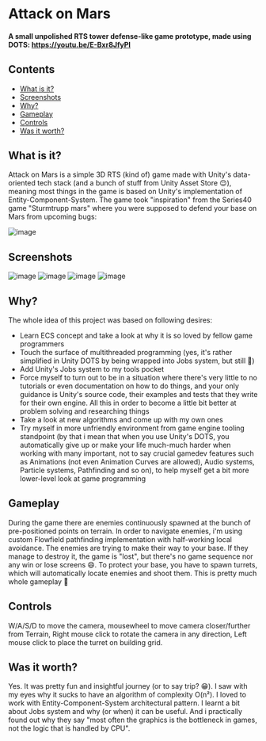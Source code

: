 # Attack on Mars
#### A small unpolished RTS tower defense-like game prototype, made using DOTS: https://youtu.be/E-Bxr8JfyPI
## Contents
- [What is it?](#what-is-it)
- [Screenshots](#screenshots)
- [Why?](#why)
- [Gameplay](#gameplay)
- [Controls](#controls)
- [Was it worth?](#was-it-worth)

## What is it?
Attack on Mars is a simple 3D RTS (kind of) game made with Unity's data-oriented tech stack (and a bunch of stuff from Unity Asset Store 😌), meaning most things in the game is based on Unity's implementation of Entity-Component-System. The game took "inspiration" from the Series40 game "Sturmtrupp mars" where you were supposed to defend your base on Mars from upcoming bugs:

![image](https://user-images.githubusercontent.com/82777171/187526687-220afab4-8c7d-4ff5-8cea-b5ee17533fd6.png)

## Screenshots
![image](https://user-images.githubusercontent.com/82777171/185810073-7327fe83-d2f3-425b-b93f-5e93f408caec.png)
![image](https://user-images.githubusercontent.com/82777171/187528082-4cceec60-6baf-40d6-a38d-7aa46b87bff5.png)
![image](https://user-images.githubusercontent.com/82777171/187527908-a84b2f91-2caf-4786-968b-d546b1a704be.png)
![image](https://user-images.githubusercontent.com/82777171/187531536-22d1e43f-cd84-4cbc-8e96-07ba6ffb95fd.png)


## Why?
The whole idea of this project was based on following desires:
- Learn ECS concept and take a look at why it is so loved by fellow game programmers
- Touch the surface of multithreaded programming (yes, it's rather simplified in Unity DOTS by being wrapped into Jobs system, but still 🙂)
- Add Unity's Jobs system to my tools pocket
- Force myself to turn out to be in a situation where there's very little to no tutorials or even documentation on how to do things, and your only guidance is Unity's source code, their examples and tests that they write for their own engine. All this in order to become a little bit better at problem solving and researching things
- Take a look at new algorithms and come up with my own ones
- Try myself in more unfriendly environment from game engine tooling standpoint (by that i mean that when you use Unity's DOTS, you automatically give up or make your life much-much harder when working with many important, not to say crucial gamedev features such as Animations (not even Animation Curves are allowed), Audio systems, Particle systems, Pathfinding and so on), to help myself get a bit more lower-level look at game programming

## Gameplay
During the game there are enemies continuously spawned at the bunch of pre-positioned points on terrain. In order to navigate enemies, i'm using custom Flowfield pathfinding implementation with half-working local avoidance. The enemies are trying to make their way to your base. If they manage to destroy it, the game is "lost", but there's no game sequence nor any win or lose screens 😄. 
To protect your base, you have to spawn turrets, which will automatically locate enemies and shoot them. This is pretty much whole gameplay 🙂

## Controls
W/A/S/D to move the camera, mousewheel to move camera closer/further from Terrain, Right mouse click to rotate the camera in any direction, Left mouse click to place the turret on building grid.

## Was it worth?
Yes. It was pretty fun and insightful journey (or to say trip? 😁). I saw with my eyes why it sucks to have an algorithm of complexity O(n²). I loved to work with Entity-Component-System architectural pattern. I learnt a bit about Jobs system and why (or when) it can be useful. And i practically found out why they say "most often the graphics is the bottleneck in games, not the logic that is handled by CPU". 
